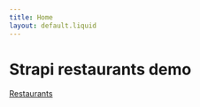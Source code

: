 ```yaml
---
title: Home
layout: default.liquid
---
```


# Strapi restaurants demo

<a href="/restaurants/">Restaurants</a>
